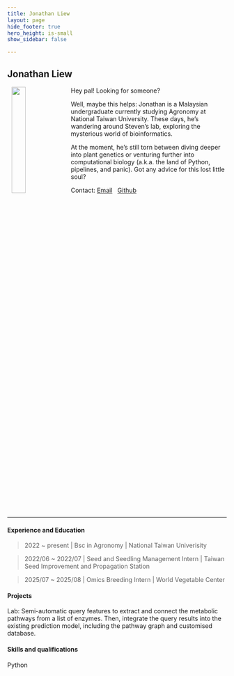 ```yaml
---
title: Jonathan Liew
layout: page
hide_footer: true
hero_height: is-small
show_sidebar: false

---
```


## Jonathan Liew

<img src="{{site.url}}/img/jonathan_liew.jpg" align="left" hspace="10" width="25%">
Hey pal! Looking for someone?

Well, maybe this helps:
Jonathan is a Malaysian undergraduate currently studying Agronomy at National Taiwan University. These days, he’s wandering around Steven’s lab, exploring the mysterious world of bioinformatics.

At the moment, he’s still torn between diving deeper into plant genetics or venturing further into computational biology (a.k.a. the land of Python, pipelines, and panic). Got any advice for this lost little soul?

Contact:
<i class="fas fa-at"></i> [Email](mailto:b11601014@ntu.edu.tw)  
<i class="fab fa-github"></i> [Github](Jonathan-yay)  

<!--
<i class="fab fa-linkedin"></i> [LinkedIn]()
<i class="fab fa-google"></i> [Google Scholar]()  
-->

<br clear="all">
<hr class="solid">

#### Experience and Education

> 2022 ~ present | Bsc in Agronomy | National Taiwan Univerisity

> 2022/06 ~ 2022/07 | Seed and Seedling Management Intern | Taiwan Seed Improvement and Propagation Station

> 2025/07 ~ 2025/08 | Omics Breeding Intern | World Vegetable Center

#### Projects

Lab: Semi-automatic query features to extract and connect the metabolic pathways from a list of enzymes. Then, integrate the query results into the existing prediction model, including the pathway graph and customised database.

#### Skills and qualifications

Python

